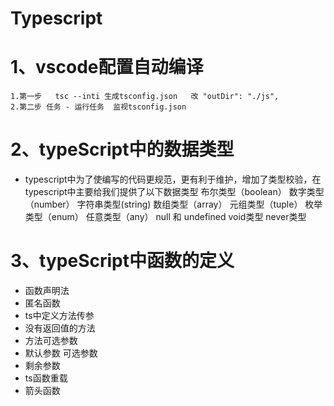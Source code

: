 # Typescript
# 1、vscode配置自动编译
    1.第一步   tsc --inti 生成tsconfig.json   改 "outDir": "./js",  
    2.第二步 任务 - 运行任务  监视tsconfig.json
# 2、typeScript中的数据类型
- typescript中为了使编写的代码更规范，更有利于维护，增加了类型校验，在typescript中主要给我们提供了以下数据类型
    布尔类型（boolean）
    数字类型（number）
    字符串类型(string)
    数组类型（array）
    元组类型（tuple）
    枚举类型（enum）
    任意类型（any）
    null 和 undefined
    void类型
    never类型
# 3、typeScript中函数的定义
- 函数声明法
- 匿名函数
- ts中定义方法传参
- 没有返回值的方法
- 方法可选参数
- 默认参数 可选参数
- 剩余参数
- ts函数重载
- 箭头函数
